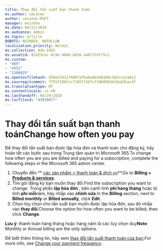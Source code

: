 ```yaml
---
title: Thay đổi tần suất bạn thanh toán
ms.author: cmcatee
author: cmcatee-MSFT
manager: mnirkhe
ms.date: 04/21/2020
ms.audience: Admin
ms.topic: article
ROBOTS: NOINDEX, NOFOLLOW
localization_priority: Normal
ms.collection: Adm_O365
ms.assetid: 81423cec-8c9e-408d-bd26-a46f37ef75c1
ms.custom:
- "469"
- "4552"
- "1500025"
ms.openlocfilehash: d58e23d1174097af6a6a8b548a89c382cce2a012
ms.sourcegitcommit: 7755f288fcc718571367cf1960962b19a82bac4f
ms.translationtype: MT
ms.contentlocale: vi-VN
ms.lasthandoff: 04/29/2020
ms.locfileid: "43939677"
---
```

# <a name="change-how-often-you-pay"></a><span data-ttu-id="f33f0-102">Thay đổi tần suất bạn thanh toán</span><span class="sxs-lookup"><span data-stu-id="f33f0-102">Change how often you pay</span></span>

<span data-ttu-id="f33f0-103">Để thay đổi tần suất bạn được lập hóa đơn và thanh toán cho đăng ký, hãy hoàn tất các bước sau trong Trung tâm quản trị Microsoft 365.</span><span class="sxs-lookup"><span data-stu-id="f33f0-103">To change how often you are you are billed and paying for a subscription, complete the following steps in the Microsoft 365 admin center.</span></span> 
1. <span data-ttu-id="f33f0-104">Chuyển đến \*\* [các sản phẩm > thanh toán & dịch vụ](https://go.microsoft.com/fwlink/p/?linkid=842054)\*\*.</span><span class="sxs-lookup"><span data-stu-id="f33f0-104">Go to **Billing > [Products & services](https://go.microsoft.com/fwlink/p/?linkid=842054)**.</span></span>
2. <span data-ttu-id="f33f0-105">Tìm gói đăng ký bạn muốn thay đổi.</span><span class="sxs-lookup"><span data-stu-id="f33f0-105">Find the subscription you want to change.</span></span> <span data-ttu-id="f33f0-106">Trong phần **lập hóa đơn** , bên cạnh tính **phí hàng tháng** hoặc bị tính **phí mỗi**năm, hãy nhấp vào **chỉnh sửa**.</span><span class="sxs-lookup"><span data-stu-id="f33f0-106">In the **Billing** section, next to **Billed monthly** or **Billed annually**, click **Edit**.</span></span> 
3. <span data-ttu-id="f33f0-107">Chọn tùy chọn cho tần suất bạn muốn được lập hóa đơn, sau đó nhấp vào **thay đổi**.</span><span class="sxs-lookup"><span data-stu-id="f33f0-107">Choose the option for how often you want to be billed, then click **Change**.</span></span>

<span data-ttu-id="f33f0-108">**Lưu ý**: thanh toán hàng tháng hoặc hàng năm là các tùy chọn duy</span><span class="sxs-lookup"><span data-stu-id="f33f0-108">**Note**: Monthly or Annual billing are the only options.</span></span>

<span data-ttu-id="f33f0-109">Để biết thêm thông tin, hãy xem [thay đổi tần suất thanh toán của bạn](https://docs.microsoft.com/microsoft-365/commerce/billing-and-payments/change-payment-frequency?view=o365-worldwide).</span><span class="sxs-lookup"><span data-stu-id="f33f0-109">For more info, see [Change your payment frequency](https://docs.microsoft.com/microsoft-365/commerce/billing-and-payments/change-payment-frequency?view=o365-worldwide).</span></span>
